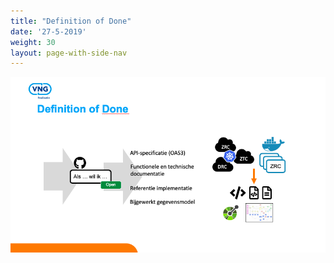 ```yaml
---
title: "Definition of Done"
date: '27-5-2019'
weight: 30
layout: page-with-side-nav
---
```


![Definition of Done](./_assets/dod.png "Definition of Done")
